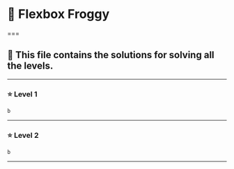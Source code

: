 # 🐸 Flexbox Froggy  
===

## 🧩 This file contains the solutions for solving all the levels.

---

### ⭐ Level 1


`b`

---

### ⭐ Level 2


`b`

---